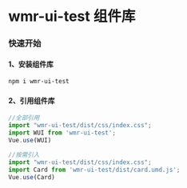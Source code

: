 # wmr-ui-test 组件库

### 快速开始

#### 1、安装组件库
```bash
npm i wmr-ui-test
```
#### 2、引用组件库
```javascript
//全部引用
import "wmr-ui-test/dist/css/index.css";
import WUI from 'wmr-ui-test';
Vue.use(WUI)

//按需引入
import "wmr-ui-test/dist/css/index.css";
import Card from 'wmr-ui-test/dist/card.umd.js';
Vue.use(Card)
```